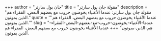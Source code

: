 +++
author = "جان بول سارتر"
title = "مقولة جان بول سارتر"
description = "مقولة جان بول سارتر: عندما الأغنياء يخوضون حروب مع بعضهم البعض، الفقراء هم الذين يموتون."
quote = '''عندما الأغنياء يخوضون حروب مع بعضهم البعض، الفقراء هم الذين يموتون.'''
slug = "عندما-الأغنياء-يخوضون-حروب-مع-بعضهم-البعض-الفقراء-هم-الذين-يموتون"
+++
عندما الأغنياء يخوضون حروب مع بعضهم البعض، الفقراء هم الذين يموتون.
